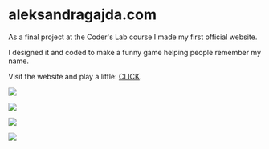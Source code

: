 # aleksandragajda.com

As a final project at the Coder's Lab course I made my first official website. 

I designed it and coded to make a funny game helping people remember my name.

Visit the website and play a little: [CLICK](http://aleksandra.aleksandragajda.com/).


![](http://img.aleksandragajda.com/aleks-land.png)

![](http://img.aleksandragajda.com/aleks-3d.gif)

![](http://img.aleksandragajda.com/aleks-shine.gif)

![](http://img.aleksandragajda.com/aleks-get.gif)
